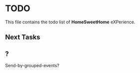 # TODO
This file contains the todo list of **HomeSweetHome** eXPerience.


## Next Tasks

## ?
Send-by-grouped-events?